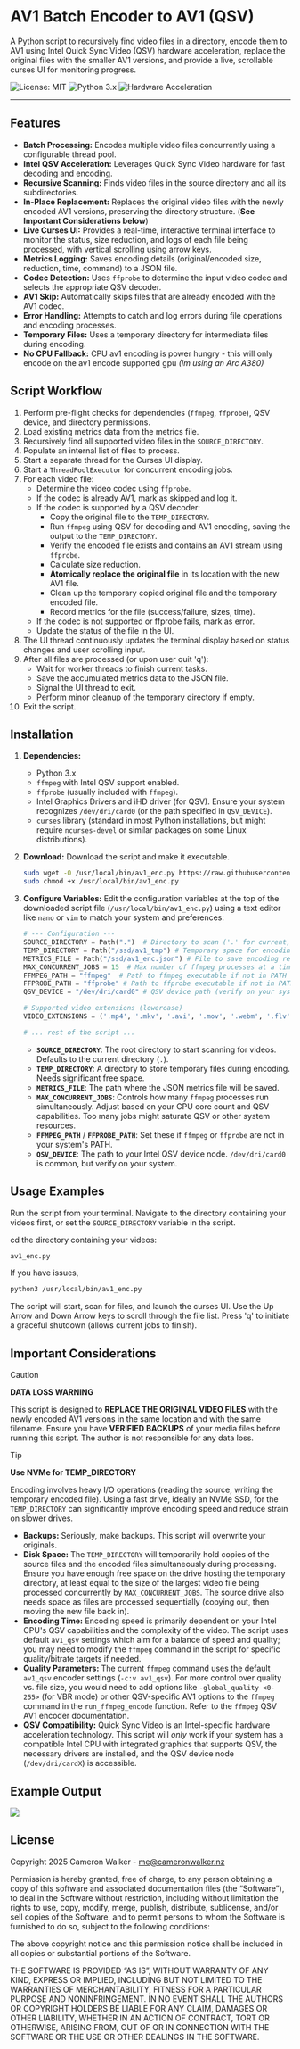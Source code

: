 # AV1 Batch Encoder to AV1 (QSV)

A Python script to recursively find video files in a directory, encode them to AV1 using Intel Quick Sync Video (QSV) hardware acceleration, replace the original files with the smaller AV1 versions, and provide a live, scrollable curses UI for monitoring progress.

![License: MIT](https://img.shields.io/badge/License-MIT-yellow.svg)
![Python 3.x](https://img.shields.io/badge/Python-3.x-blue.svg)
![Hardware Acceleration](https://img.shields.io/badge/Hardware%20Accel-Intel%20QSV-blueviolet.svg)

---

## Features

* **Batch Processing:** Encodes multiple video files concurrently using a configurable thread pool.
* **Intel QSV Acceleration:** Leverages Quick Sync Video hardware for fast decoding and encoding.
* **Recursive Scanning:** Finds video files in the source directory and all its subdirectories.
* **In-Place Replacement:** Replaces the original video files with the newly encoded AV1 versions, preserving the directory structure. (**See Important Considerations below**)
* **Live Curses UI:** Provides a real-time, interactive terminal interface to monitor the status, size reduction, and logs of each file being processed, with vertical scrolling using arrow keys.
* **Metrics Logging:** Saves encoding details (original/encoded size, reduction, time, command) to a JSON file.
* **Codec Detection:** Uses `ffprobe` to determine the input video codec and selects the appropriate QSV decoder.
* **AV1 Skip:** Automatically skips files that are already encoded with the AV1 codec.
* **Error Handling:** Attempts to catch and log errors during file operations and encoding processes.
* **Temporary Files:** Uses a temporary directory for intermediate files during encoding.
* **No CPU Fallback:** CPU av1 encoding is power hungry - this will only encode on the av1 encode supported gpu _(Im using an Arc A380)_

## Script Workflow

1.  Perform pre-flight checks for dependencies (`ffmpeg`, `ffprobe`), QSV device, and directory permissions.
2.  Load existing metrics data from the metrics file.
3.  Recursively find all supported video files in the `SOURCE_DIRECTORY`.
4.  Populate an internal list of files to process.
5.  Start a separate thread for the Curses UI display.
6.  Start a `ThreadPoolExecutor` for concurrent encoding jobs.
7.  For each video file:
    * Determine the video codec using `ffprobe`.
    * If the codec is already AV1, mark as skipped and log it.
    * If the codec is supported by a QSV decoder:
        * Copy the original file to the `TEMP_DIRECTORY`.
        * Run `ffmpeg` using QSV for decoding and AV1 encoding, saving the output to the `TEMP_DIRECTORY`.
        * Verify the encoded file exists and contains an AV1 stream using `ffprobe`.
        * Calculate size reduction.
        * **Atomically replace the original file** in its location with the new AV1 file.
        * Clean up the temporary copied original file and the temporary encoded file.
        * Record metrics for the file (success/failure, sizes, time).
    * If the codec is not supported or ffprobe fails, mark as error.
    * Update the status of the file in the UI.
8.  The UI thread continuously updates the terminal display based on status changes and user scrolling input.
9.  After all files are processed (or upon user quit 'q'):
    * Wait for worker threads to finish current tasks.
    * Save the accumulated metrics data to the JSON file.
    * Signal the UI thread to exit.
    * Perform minor cleanup of the temporary directory if empty.
10. Exit the script.

## Installation

1.  **Dependencies:**
    * Python 3.x
    * `ffmpeg` with Intel QSV support enabled.
    * `ffprobe` (usually included with `ffmpeg`).
    * Intel Graphics Drivers and iHD driver (for QSV). Ensure your system recognizes `/dev/dri/card0` (or the path specified in `QSV_DEVICE`).
    * `curses` library (standard in most Python installations, but might require `ncurses-devel` or similar packages on some Linux distributions).

2.  **Download:**
    Download the script and make it executable.
    
    ```bash
    sudo wget -O /usr/local/bin/av1_enc.py https://raw.githubusercontent.com/t94xr/helpful-scripts/refs/heads/main/ffmpeg/av1_enc.py
    sudo chmod +x /usr/local/bin/av1_enc.py
    ```

4.  **Configure Variables:**
    Edit the configuration variables at the top of the downloaded script file (`/usr/local/bin/av1_enc.py`) using a text editor like `nano` or `vim` to match your system and preferences:

    ```python
    # --- Configuration ---
    SOURCE_DIRECTORY = Path(".")  # Directory to scan ('.' for current, or e.g., '/mnt/videos')
    TEMP_DIRECTORY = Path("/ssd/av1_tmp") # Temporary space for encoding (SSD/NVMe recommended)
    METRICS_FILE = Path("/ssd/av1_enc.json") # File to save encoding results
    MAX_CONCURRENT_JOBS = 15  # Max number of ffmpeg processes at a time (adjust based on CPU/QSV capability)
    FFMPEG_PATH = "ffmpeg"  # Path to ffmpeg executable if not in PATH
    FFPROBE_PATH = "ffprobe" # Path to ffprobe executable if not in PATH
    QSV_DEVICE = "/dev/dri/card0" # QSV device path (verify on your system)

    # Supported video extensions (lowercase)
    VIDEO_EXTENSIONS = ('.mp4', '.mkv', '.avi', '.mov', '.webm', '.flv', '.ts', '.mpg', '.mpeg')

    # ... rest of the script ...
    ```
    * **`SOURCE_DIRECTORY`**: The root directory to start scanning for videos. Defaults to the current directory (`.`).
    * **`TEMP_DIRECTORY`**: A directory to store temporary files during encoding. Needs significant free space.
    * **`METRICS_FILE`**: The path where the JSON metrics file will be saved.
    * **`MAX_CONCURRENT_JOBS`**: Controls how many `ffmpeg` processes run simultaneously. Adjust based on your CPU core count and QSV capabilities. Too many jobs might saturate QSV or other system resources.
    * **`FFMPEG_PATH`** / **`FFPROBE_PATH`**: Set these if `ffmpeg` or `ffprobe` are not in your system's PATH.
    * **`QSV_DEVICE`**: The path to your Intel QSV device node. `/dev/dri/card0` is common, but verify on your system.


## Usage Examples

Run the script from your terminal. Navigate to the directory containing your videos first, or set the `SOURCE_DIRECTORY` variable in the script.

cd the directory containing your videos:
```bash
av1_enc.py
```
If you have issues,
```bash
python3 /usr/local/bin/av1_enc.py
```
The script will start, scan for files, and launch the curses UI. Use the Up Arrow and Down Arrow keys to scroll through the file list. Press 'q' to initiate a graceful shutdown (allows current jobs to finish).

## Important Considerations

> [!CAUTION]
> 
> **DATA LOSS WARNING**
> 
> This script is designed to **REPLACE THE ORIGINAL VIDEO FILES** with the newly encoded AV1 versions in the same location and with the same filename. Ensure you have **VERIFIED BACKUPS** of your media files before running this script. The author is not responsible for any data loss.

> [!TIP]
> 
> **Use NVMe for TEMP_DIRECTORY**
> 
> Encoding involves heavy I/O operations (reading the source, writing the temporary encoded file). Using a fast drive, ideally an NVMe SSD, for the `TEMP_DIRECTORY` can significantly improve encoding speed and reduce strain on slower drives.

* **Backups:** Seriously, make backups. This script will overwrite your originals.
* **Disk Space:** The `TEMP_DIRECTORY` will temporarily hold copies of the source files and the encoded files simultaneously during processing. Ensure you have enough free space on the drive hosting the temporary directory, at least equal to the size of the largest video file being processed concurrently by `MAX_CONCURRENT_JOBS`. The source drive also needs space as files are processed sequentially (copying out, then moving the new file back in).
* **Encoding Time:** Encoding speed is primarily dependent on your Intel CPU's QSV capabilities and the complexity of the video. The script uses default `av1_qsv` settings which aim for a balance of speed and quality; you may need to modify the `ffmpeg` command in the script for specific quality/bitrate targets if needed.
* **Quality Parameters:** The current `ffmpeg` command uses the default `av1_qsv` encoder settings (`-c:v av1_qsv`). For more control over quality vs. file size, you would need to add options like `-global_quality <0-255>` (for VBR mode) or other QSV-specific AV1 options to the `ffmpeg` command in the `run_ffmpeg_encode` function. Refer to the `ffmpeg` QSV AV1 encoder documentation.
* **QSV Compatibility:** Quick Sync Video is an Intel-specific hardware acceleration technology. This script will *only* work if your system has a compatible Intel CPU with integrated graphics that supports QSV, the necessary drivers are installed, and the QSV device node (`/dev/dri/cardX`) is accessible.

## Example Output

![](av1_enc_demo.gif)

## License
Copyright 2025 Cameron Walker - me@cameronwalker.nz

Permission is hereby granted, free of charge, to any person obtaining a copy of this software and associated documentation files (the “Software”), to deal in the Software without restriction, including without limitation the rights to use, copy, modify, merge, publish, distribute, sublicense, and/or sell copies of the Software, and to permit persons to whom the Software is furnished to do so, subject to the following conditions:

The above copyright notice and this permission notice shall be included in all copies or substantial portions of the Software.

THE SOFTWARE IS PROVIDED “AS IS”, WITHOUT WARRANTY OF ANY KIND, EXPRESS OR IMPLIED, INCLUDING BUT NOT LIMITED TO THE WARRANTIES OF MERCHANTABILITY, FITNESS FOR A PARTICULAR PURPOSE AND NONINFRINGEMENT. IN NO EVENT SHALL THE AUTHORS OR COPYRIGHT HOLDERS BE LIABLE FOR ANY CLAIM, DAMAGES OR OTHER LIABILITY, WHETHER IN AN ACTION OF CONTRACT, TORT OR OTHERWISE, ARISING FROM, OUT OF OR IN CONNECTION WITH THE SOFTWARE OR THE USE OR OTHER DEALINGS IN THE SOFTWARE.
